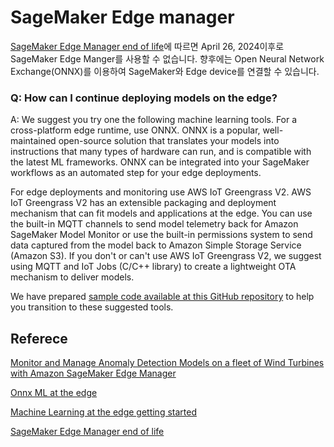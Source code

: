 # SageMaker Edge manager

[SageMaker Edge Manager end of life](https://docs.aws.amazon.com/sagemaker/latest/dg/edge-eol.html)에 따르면 April 26, 2024이후로 SageMaker Edge Manger를 사용할 수 없습니다. 향후에는 Open Neural Network Exchange(ONNX)를 이용하여 SageMaker와 Edge device를 연결할 수 있습니다.

### Q: How can I continue deploying models on the edge?
A: We suggest you try one the following machine learning tools. For a cross-platform edge runtime, use ONNX. ONNX is a popular, well-maintained open-source solution that translates your models into instructions that many types of hardware can run, and is compatible with the latest ML frameworks. ONNX can be integrated into your SageMaker workflows as an automated step for your edge deployments.

For edge deployments and monitoring use AWS IoT Greengrass V2. AWS IoT Greengrass V2 has an extensible packaging and deployment mechanism that can fit models and applications at the edge. You can use the built-in MQTT channels to send model telemetry back for Amazon SageMaker Model Monitor or use the built-in permissions system to send data captured from the model back to Amazon Simple Storage Service (Amazon S3). If you don't or can't use AWS IoT Greengrass V2, we suggest using MQTT and IoT Jobs (C/C++ library) to create a lightweight OTA mechanism to deliver models.

We have prepared [sample code available at this GitHub repository](https://github.com/aws-samples/ml-edge-getting-started) to help you transition to these suggested tools.

## Referece

[Monitor and Manage Anomaly Detection Models on a fleet of Wind Turbines with Amazon SageMaker Edge Manager](https://aws.amazon.com/ko/blogs/machine-learning/monitor-and-manage-anomaly-detection-models-on-a-fleet-of-wind-turbines-with-amazon-sagemaker-edge-manager/)

[Onnx ML at the edge](https://github.com/aws-samples/ml-edge-getting-started/tree/main/samples/onnx_accelerator_sample1)

[Machine Learning at the edge getting started](https://github.com/aws-samples/ml-edge-getting-started)

[SageMaker Edge Manager end of life](https://docs.aws.amazon.com/sagemaker/latest/dg/edge-eol.html)
